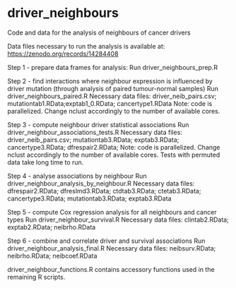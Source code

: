 # driver_neighbours
Code and data for the analysis of neighbours of cancer drivers

Data files necessary to run the analysis is available at: 
https://zenodo.org/records/14284408 


Step 1 - prepare data frames for analysis:
Run driver_neighbours_prep.R

Step 2 - find interactions where neighbour expression is influenced by driver mutation (through analysis of paired tumour-normal samples)
Run driver_neighbours_paired.R
Necessary data files: driver_neib_pairs.csv; mutationtab1.RData;exptab1_0.RData; cancertype1.RData
Note: code is parallelized. Change nclust accordingly to the number of available cores.

Step 3 - compute neighbour driver statistical associations
Run driver_neighbour_associations_tests.R
Necessary data files: driver_neib_pairs.csv; mutationtab3.RData; exptab3.RData; cancertype3.RData; dfrespair2.RData; 
Note: code is parallelized. Change nclust accordingly to the number of available cores. Tests with permuted data take long time to run.

Step 4 - analyse associations by neighbour
Run driver_neighbour_analysis_by_neighbour.R
Necessary data files: dfrespair2.RData; dfreslmd3.RData; ctdtab3.RData; ctetab3.RData; cancertype3.RData; mutationtab3.RData; exptab3.RData

Step 5 - compute Cox regression analysis for all neighbours and cancer types
Run driver_neighbour_survival.R
Necessary data files: clintab2.RData; exptab2.RData; neibrho.RData

Step 6 - combine and correlate driver and survival associations
Run driver_neighbour_analysis_final.R
Necessary data files: neibsurv.RData; neibrho.RData; neibcoef.RData

driver_neighbour_functions.R contains accessory functions used in the remaining R scripts.

